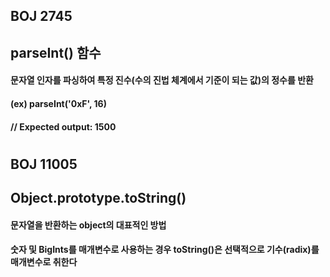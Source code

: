 ## BOJ 2745
## parseInt() 함수 
#### 문자열 인자를 파싱하여 특정 진수(수의 진법 체계에서 기준이 되는 값)의 정수를 반환
#### (ex) parseInt('0xF', 16) 
#### // Expected output: 1500
#
## BOJ 11005
## Object.prototype.toString()
#### 문자열을 반환하는 object의 대표적인 방법
#### 숫자 및 BigInts를 매개변수로 사용하는 경우 toString()은 선택적으로 기수(radix)를 매개변수로 취한다
